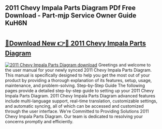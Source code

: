 ## 2011 Chevy Impala Parts Diagram PDf Free Download - Part-mjp Service Owner Guide KuH6N

# <h2><a href="http://dfp5c2n.blite.top/?on=2011+Chevy+Impala+Parts+Diagram">🔗Download New 👉🔴 2011 Chevy Impala Parts Diagram</a></h2>

[![2011 Chevy Impala Parts Diagram download](https://i.imgur.com/lujVjoI.png)](http://dfp5c2n.blite.top/?on=2011+Chevy+Impala+Parts+Diagram)
Greetings and welcome to the user manual for your newly synced 2011 Chevy Impala Parts Diagram. This manual is specifically designed to help you get the most out of your product by providing a thorough explanation of its features, setup, usage, maintenance, and problem-solving. Step-by-Step Guide The following pages provide a detailed step-by-step guide to setting up your 2011 Chevy Impala Parts Diagram. 2011 Chevy Impala Parts Diagram advanced features include multi-language support, real-time translation, customizable settings, and automatic syncing, all of which can be accessed and customized through the user interface. We're Committed to Providing Solutions 2011 Chevy Impala Parts Diagram. Our team is dedicated to resolving your concerns promptly and efficiently.
